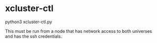 # xcluster-ctl
python3 xcluster-ctl.py


This must be run from a node that has network access to both universes and has the ssh credentials.